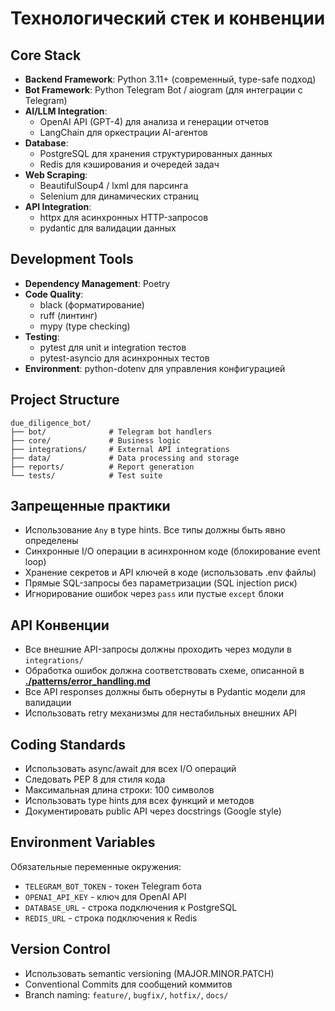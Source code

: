 # Технологический стек и конвенции

## Core Stack
- **Backend Framework**: Python 3.11+ (современный, type-safe подход)
- **Bot Framework**: Python Telegram Bot / aiogram (для интеграции с Telegram)
- **AI/LLM Integration**:
  - OpenAI API (GPT-4) для анализа и генерации отчетов
  - LangChain для оркестрации AI-агентов
- **Database**:
  - PostgreSQL для хранения структурированных данных
  - Redis для кэширования и очередей задач
- **Web Scraping**:
  - BeautifulSoup4 / lxml для парсинга
  - Selenium для динамических страниц
- **API Integration**:
  - httpx для асинхронных HTTP-запросов
  - pydantic для валидации данных

## Development Tools
- **Dependency Management**: Poetry
- **Code Quality**:
  - black (форматирование)
  - ruff (линтинг)
  - mypy (type checking)
- **Testing**:
  - pytest для unit и integration тестов
  - pytest-asyncio для асинхронных тестов
- **Environment**: python-dotenv для управления конфигурацией

## Project Structure
```
due_diligence_bot/
├── bot/              # Telegram bot handlers
├── core/             # Business logic
├── integrations/     # External API integrations
├── data/             # Data processing and storage
├── reports/          # Report generation
└── tests/            # Test suite
```

## Запрещенные практики
- Использование `Any` в type hints. Все типы должны быть явно определены
- Синхронные I/O операции в асинхронном коде (блокирование event loop)
- Хранение секретов и API ключей в коде (использовать .env файлы)
- Прямые SQL-запросы без параметризации (SQL injection риск)
- Игнорирование ошибок через `pass` или пустые `except` блоки

## API Конвенции
- Все внешние API-запросы должны проходить через модули в `integrations/`
- Обработка ошибок должна соответствовать схеме, описанной в **[./patterns/error_handling.md](./patterns/error_handling.md)**
- Все API responses должны быть обернуты в Pydantic модели для валидации
- Использовать retry механизмы для нестабильных внешних API

## Coding Standards
- Использовать async/await для всех I/O операций
- Следовать PEP 8 для стиля кода
- Максимальная длина строки: 100 символов
- Использовать type hints для всех функций и методов
- Документировать public API через docstrings (Google style)

## Environment Variables
Обязательные переменные окружения:
- `TELEGRAM_BOT_TOKEN` - токен Telegram бота
- `OPENAI_API_KEY` - ключ для OpenAI API
- `DATABASE_URL` - строка подключения к PostgreSQL
- `REDIS_URL` - строка подключения к Redis

## Version Control
- Использовать semantic versioning (MAJOR.MINOR.PATCH)
- Conventional Commits для сообщений коммитов
- Branch naming: `feature/`, `bugfix/`, `hotfix/`, `docs/`
